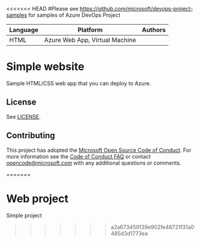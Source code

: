 <<<<<<< HEAD
#Please see  https://github.com/microsoft/devops-project-samples for samples of Azure DevOps Project

| Language | Platform | Authors | 
| -------- | --------|--------|   
| HTML |  Azure Web App, Virtual Machine| |

# Simple website 

Sample HTML/CSS web app that you can deploy to Azure. 

## License

See [LICENSE](LICENSE).


## Contributing
This project has adopted the [Microsoft Open Source Code of Conduct](https://opensource.microsoft.com/codeofconduct/).
For more information see the [Code of Conduct FAQ](https://opensource.microsoft.com/codeofconduct/faq/) or
contact [opencode@microsoft.com](mailto:opencode@microsoft.com) with any additional questions or comments.

=======
# Web project
Simple project
>>>>>>> a2a673459139e902fe48721f31a0485d3d1773ea

